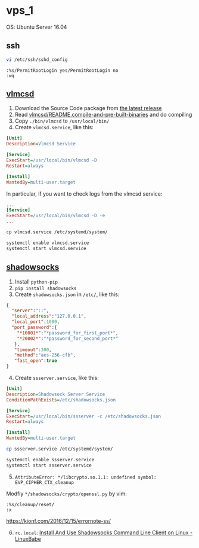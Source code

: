 # vps_1

OS: Ubuntu Server 16.04

## ssh

``` Bash shell
vi /etc/ssh/sshd_config
```

``` vi
:%s/PermitRootLogin yes/PermitRootLogin no
:wq
```

## [vlmcsd](https://github.com/Wind4/vlmcsd)

1. Download the Source Code package from [the latest release](https://github.com/Wind4/vlmcsd/releases/latest)
2. Read [vlmcsd/README.compile-and-pre-built-binaries](https://github.com/Wind4/vlmcsd/blob/HEAD/README.compile-and-pre-built-binaries) and do compiling
3. Copy ```./bin/vlmcsd``` to ```/usr/local/bin/```
4. Create ```vlmcsd.service```, like this:

``` ini
[Unit]
Description=Vlmcsd Service

[Service]
ExecStart=/usr/local/bin/vlmcsd -D
Restart=always

[Install]
WantedBy=multi-user.target
```

In particular, if you want to check logs from the vlmcsd service:

``` ini
...
[Service]
ExecStart=/usr/local/bin/vlmcsd -D -e
...
```

``` Bash shell
cp vlmcsd.service /etc/systemd/system/

systemctl enable vlmcsd.service
systemctl start vlmcsd.service
```

## [shadowsocks](https://github.com/shadowsocks/shadowsocks)

1. Install ```python-pip```
2. ```pip install shadowsocks```
3. Create ```shadowsocks.json``` in ```/etc/```, like this:

``` JSON
{
  "server":"::",
  "local_address":"127.0.0.1",
  "local_port":1080,
  "port_password":{
    "*10001*":"*password_for_first_port*",
    "*20002*":"*password_for_second_port*"
   },
   "timeout":300,
   "method":"aes-256-cfb",
   "fast_open":true
}
```

4. Create ```ssserver.service```, like this:

``` ini
[Unit]
Description=Shadowsock Server Service
ConditionPathExists=/etc/shadowsocks.json

[Service]
ExecStart=/usr/local/bin/ssserver -c /etc/shadowsocks.json
Restart=always

[Install]
WantedBy=multi-user.target
```

``` Bash shell
cp ssserver.service /etc/systemd/system/

systemctl enable ssserver.service
systemctl start ssserver.service
```

5. ```AttributeError: */libcrypto.so.1.1: undefined symbol: EVP_CIPHER_CTX_cleanup```

Modfiy ```*/shadowsocks/crypto/openssl.py``` by vim:

```
:%s/cleanup/reset/
:x
```

https://kionf.com/2016/12/15/errornote-ss/

6. ```rc.local```: [Install And Use Shadowsocks Command Line Client on Linux - LinuxBabe](https://www.linuxbabe.com/desktop-linux/how-to-install-and-use-shadowsocks-command-line-client)
